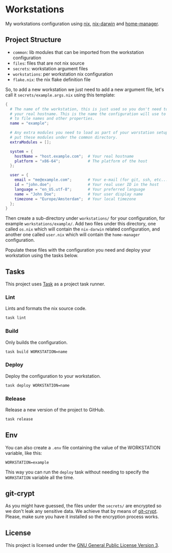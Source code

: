 # Workstations

My workstations configuration using [nix](https://nixos.org/), [nix-darwin](https://github.com/LnL7/nix-darwin)
and [home-manager](https://github.com/nix-community/home-manager).

## Project Structure

- `common`: lib modules that can be imported from the workstation configuration
- `files`: files that are not nix source
- `secrets`: workstation argument files
- `workstations`: per workstation nix configuration
- `flake.nix`: the nix flake definition file

So, to add a new workstation we just need to add a new argument file, let's
call it `secrets/example.args.nix` using this template:

```nix
{
  # The name of the workstation, this is just used so you don't need to expose
  # your real hostname. This is the name the configuration will use to refer
  # to file names and other properties.
  name = "example";

  # Any extra modules you need to load as part of your worstation setup. You can
  # put these modules under the common directory.
  extraModules = [];

  system = {
    hostName = "host.example.com";  # Your real hostname
    platform = "x86-64";            # The platform of the host
  };

  user = {
    email = "me@example.com";       # Your e-mail (for git, ssh, etc...)
    id = "john.doe";                # Your real user ID in the host
    language = "en_US.utf-8";       # Your preferred language
    name = "John Doe";              # Your user display name
    timezone = "Europe/Amsterdam";  # Your local timezone
  };
}
```

Then create a sub-directory under `workstations/` for your configuration, for
example `workstations/example/`. Add two files under this directory, one called
`os.nix` which will contain the `nix-darwin` related configuration, and another
one called `user.nix` which will contain the `home-manager` configuration.

Populate these files with the configuration you need and deploy your
workstation using the tasks below.

## Tasks

This project uses [Task](https://taskfile.dev/) as a project task runner.

### Lint

Lints and formats the nix source code.

```sh
task lint
```

### Build

Only builds the configuration.

```sh
task build WORKSTATION=name
```

### Deploy

Deploy the configuration to your workstation.

```sh
task deploy WORKSTATION=name
```

### Release

Release a new version of the project to GitHub.

```sh
task release
```

## Env

You can also create a `.env` file containing the value of the WORKSTATION
variable, like this:

```
WORKSTATION=example
```

This way you can run the `deploy` task without needing to specify
the `WORKSTATION` variable all the time.

## git-crypt

As you might have guessed, the files under the `secrets/` are encrypted so we
don't leak any sensitive data. We achieve that by means of [git-crypt](https://github.com/AGWA/git-crypt).
Please, make sure you have it installed so the encryption process works.

## License

This project is licensed under the [GNU General Public License Version 3](https://github.com/egonbraun/workstations/blob/main/LICENSE).
